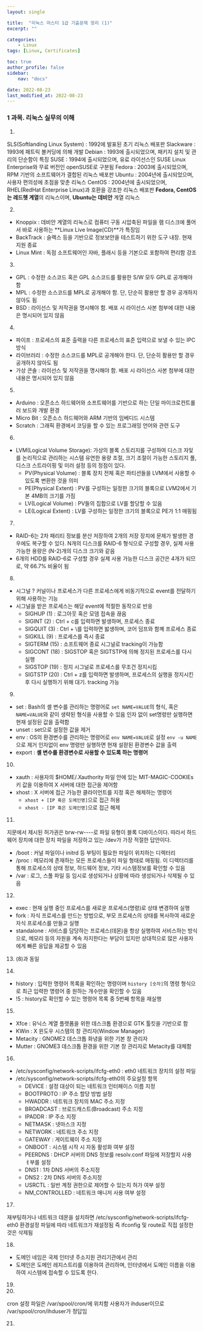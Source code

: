 ```yaml
---
layout: single

title:  "리눅스 마스터 1급 기출문제 정리 (1)"
excerpt: ""

categories: 
    - Linux
tags: [Linux, Certificates]

toc: true
author_profile: false
sidebar:
    nav: "docs"

date: 2022-08-23
last_modified_at: 2022-08-23
---
```


### 1 과목. 리눅스 실무의 이해

1. 
SLS(Softlanding Linux System) : 1992에 발표된 초기 리눅스 배포판
Slackware : 1993에 패트릭 볼커딩에 의해 개발
Debian : 1993에 출시되었으며, 패키지 설치 및 관리의 단순함이 특징
SUSE : 1994에 출시되었으며, 유료 라이선스인 SUSE Linux Enterprise와 무료 버전인 openSUSE로 구분됨
Fedora : 2003에 출시되었으며, RPM 기반의 소프트웨어가 결합된 리눅스 배포판
Ubuntu : 2004년에 출시되었으며, 사용자 편의성에 초점을 맞춘 리눅스
CentOS : 2004년에 출시되었으며, RHEL(RedHat Enterprise Linux)과 호환을 강조한 리눅스 배포판
**Fedora, CentOS는 레드헷 계열**의 리눅스이며, **Ubuntu는 데비안** 계열 리눅스

2. 
- Knoppix : 데비안 계열의 리눅스로 컴퓨터 구동 시압축된 파일을 램 디스크에 풀어서 바로 사용하는 **Linux Live Image(CD)**가 특징임
- BackTrack : 슬랙스 등을 기반으로 정보보안을 테스트하기 위한 도구 내장. 현재 지원 종료
- Linux Mint : 독점 소프트웨어인 자바, 플래시 등을 기본으로 포함하여 편리함 강조

3. 
- GPL : 수정한 소스코드 혹은 GPL 소스코드를 활용한 S/W 모두 GPL로 공개해야 함
- MPL : 수정한 소스코드를 MPL로 공개해야 함. 단, 단순히 활용만 할 경우 공개하지 않아도 됨
- BSD : 라이선스 및 저작권을 명시해야 함. 배포 시 라이선스 사본 첨부에 대한 내용은 명시되어 있지 않음

4. 
- 파이프 : 프로세스의 표준 출력을 다른 프로세스의 표준 입력으로 보낼 수 있는 IPC 방식
- 라이브러리 : 수정한 소스코드를 MPL로 공개해야 한다. 단, 단순히 활용만 할 경우 공개하지 않아도 됨
- 가상 콘솔 : 라이선스 및 저작권을 명시해야 함. 배포 시 라이선스 사본 첨부에 대한 내용은 명시되어 있지 않음

5. 
- Arduino : 오픈소스 하드웨어와 소프트웨어를 기반으로 하는 단일 마이크로컨트롤러 보드와 개발 환경
- Micro Bit : 오픈소스 하드웨어와 ARM 기반의 임베디드 시스템
- Scratch : 그래픽 환경에서 코딩을 할 수 있는 프로그래밍 언어와 관련 도구

6. 
- LVM(Logical Volume Storage): 가상의 블록 스토리지를 구성하여 디스크 자잋를 논리적으로 관리하는 시스템
  유연한 용량 조절, 크기 조절이 가능한 스토리지 풀, 디스크 스트라이핑 및 미러 설정 등의 정점이 있다.
  - PV(Physical Volume) : 블록 장치 전체 혹은 파티션들을 LVM에서 사용할 수 있도록 변환한 것을 의미
  - PE(Physical Extent) : PV를 구성하는 일정한 크기의 블록으로 LVM2에서 기본 4MB의 크기를 가짐
  - LV(Logical Volume) : PV들의 집합으로 LV를 할당할 수 있음
  - LE(Logical Extent) : LV를 구성하는 일정한 크기의 블록으로 PE가 1:1 매핑됨

7. 
- RAID-6는 2차 패리티 정보를 분산 저장하여 2개의 저장 장치에 문제가 발생한 경우에도 복구할 수 있다. N개의 디스크를 RAID-6 형식으로 구성할 경우,
  실제 사용 가능한 용량은 (N-2)개의 디스크 크기와 같음 
- 6개의 HDD를 RAID-6로 구성할 경우 실제 사용 가능한 디스크 공간은 4개가 되므로, 약 66.7% 비율이 됨

8. 
- 시그널 ? 커널이나 프로세스가 다른 프로세스에게 비동기적으로 event를 전달하기 위해 사용하는 기능
- 시그널을 받은 프로세스는 해당 event에 적절한 동작으로 반응
  - SIGHUP  (1)  : 로그아웃 혹은 모뎀 접속을 끊음
  - SIGINT  (2)  : Ctrl + c를 입력하면 발생하며, 프로세스 종료
  - SIGQUIT (3)  : Ctrl + \를 입력하면 밣생하며, 코어 덤프와 함꼐 프로세스 종료
  - SIGKILL (9)  : 프로세스를 즉시 종료
  - SIGTERM (15) : 소프트웨어 종료 시그널로 tracking이 가능함
  - SIGCONT (18) : SIGSTOP 혹은 SIGTSTP에 의해 정지된 프로세스를 다시 실행
  - SIGSTOP (19) : 정지 시그널로 프로세스를 무조건 정지시킴
  - SIGTSTP (20) : Ctrl + z를 입력하면 발생하며, 프로세스의 실행을 정지시킨 후 다시 실행하기 위해 대기. tracking 가능

9. 
- set : Bash의 셸 변수를 관리하는 명령어로 `set NAME=VALUE`의 형식, 혹은 `NAME=VALUE`와 같이 생략된 형식을 사용할 수 있음 
        인자 없이 set명령만 실행하면 현재 설정된 값을 출력함 
- unset : set으로 설정한 값을 제거
- env : OS의 환경변수를 관리하는 명령어로 `env NAME=VALUE`로 설정 `env -u NAME`으로 제거
        인자없이 env 명령만 실행하면 현재 설젇된 환경변수 값을 출력
- export : **셸 변수를 환경변수로 사용할 수 있도록 하는 명령어**

10. 
- xauth : 사용자의 $HOME/.Xauthority 파일 안에 있는 MIT-MAGIC-COOKIEs 키 값을 이용하여 X 서버에 대한 접근을 제어함
- xhost : X 서버에 접근 가능한 클라이언트를 지정 혹은 해제하는 명령어
  - `xhost + [IP 혹은 도메인명]`으로 접근 허용
  - `xhost - [IP 혹은 도메인명]`으로 접근 해제

11. 
지문에서 제시된 허가권은 brw-rw----로 파일 유형이 블록 디바이스이다.
따라서 하드웨어 장치에 대한 장치 파일을 저장하고 있는 /dev가 가장 적절한 답안이다.
- /boot : 커널 파일이나 initrd 등 부팅이 필요한 파일이 위치하는 디렉터리
- /proc : 메모리에 존재하는 모든 프로세스들이 파일 형태로 매핑됨. 이 디렉터리를 통해 프로세스의 상태 정보, 하드웨어 정보, 기타 시스템정보를 확인할 수 있음
- /var : 로그, 스풀 파일 등 임시로 생성되거나 상황에 따라 생성되거나 삭제될 수 있음

12. 
- exec : 현재 실행 중인 프로세스를 새로운 프로세스(명령)로 상태 변경하여 실행
- fork : 자식 프로세스를 만드는 방법으로, 부모 프로세스의 상태를 복사하여 새로운 자식 프로세스를 만들고 실행
- standalone : 서비스를 담당하는 프로세스(데몬)을 항상 실행하여 서비스하는 방식으로, 
  메모리 등의 자원을 계속 차지한다는 부담이 있지만 상대적으로 많은 사용자에게 빠른 응답을 제공할 수 있음

13. (8)과 동일 

14.  
- history : 입력한 명령어 목록을 확인하는 명령이며 `history [숫자]`의 명령 형식으로 최근 입력한 명령어 중 원하는 개수만을 확인할 수 있음
- !5 : history로 확인할 수 있는 명령어 목록 중 5번째 항목을 재실행

15. 
- Xfce : 유닉스 계열 플랫폼을 위한 데스크톱 환경으로 GTK 툴킷을 기반으로 함  
- KWin : X 윈도우 시스템의 창 관리자(Window Manager)
- Metacity : GNOME2 데스크톱 화녕을 위한 기본 창 관리자
- Mutter : GNOME3 데스크톱 환경을 위한 기본 창 관리자로 Metacity를 대체함

16. 
- /etc/sysconfig/network-scripts/ifcfg-eth0 : eth0 네트워크 장치의 설정 파일
- /etc/sysconfig/network-scripts/ifcfg-eth0의 주요설정 항목
  - DEVICE : 설정 대상이 되는 네트워크 인터페이스 이름 지정
  - BOOTPROTO : IP 주소 할당 방법 설정
  - HWADDR : 네트워크 장치의 MAC 주소 지정
  - BROADCAST : 브로드캐스트(Broadcast) 주소 지정
  - IPADDR : IP 주소 지정 
  - NETMASK : 넷마스크 지정
  - NETWORK : 네트워크 주소 지정
  - GATEWAY : 게이트웨이 주소 지정
  - ONBOOT : 시스템 시작 시 자동 활성화 여부 설정
  - PEERDNS :  DHCP 서버의 DNS 정보를 resolv.conf 파일에 저장할지 사용 ㅕ부를 설정
  - DNS1 : 1차 DNS 서버의 주소지정
  - DNS2 : 2차 DNS 서버의 주소지정
  - USRCTL : 일반 계정 권한으로 제어할 수 있는지 허가 여부 설정
  - NM_CONTROLLED : 네트워크 매니저 사용 여부 설정

17. 
재부팅하거나 네트워크 데몬을 설치하면 /etc/sysconfig/network-scripts/ifcfg-eth0 환경설정 파일에 따라 네트워크가 재설정됨
즉 ifconfig 및 route로 직접 설정한 것은 삭제됨

18. 
- 도메인 네임은 국제 인터넷 주소지원 관리기관에서 관리
- 도메인은 도메인 레지스트리를 이용하여 관리하며, 인터넷에서 도메인 이름을 이용하여 시스템에 접속할 수 있도록 한다.

19. 

20. 
cron 설정 파일은 /var/spool/cron/에 위치함
사용자가 ihduser이므로 /var/spool/cron/ihduser가 정답임

21. 



